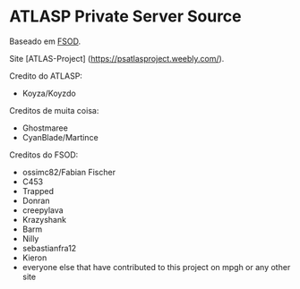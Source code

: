 
# ATLASP Private Server Source

Baseado em [FSOD](https://github.com/ossimc82/fabiano-swagger-of-doom).

Site [ATLAS-Project] (https://psatlasproject.weebly.com/).

Credito do ATLASP:
* Koyza/Koyzdo

Creditos de muita coisa:
* Ghostmaree
* CyanBlade/Martince

Creditos do FSOD:
* ossimc82/Fabian Fischer
* C453
* Trapped
* Donran
* creepylava
* Krazyshank
* Barm
* Nilly
* sebastianfra12
* Kieron
* everyone else that have contributed to this project on mpgh or any other site
